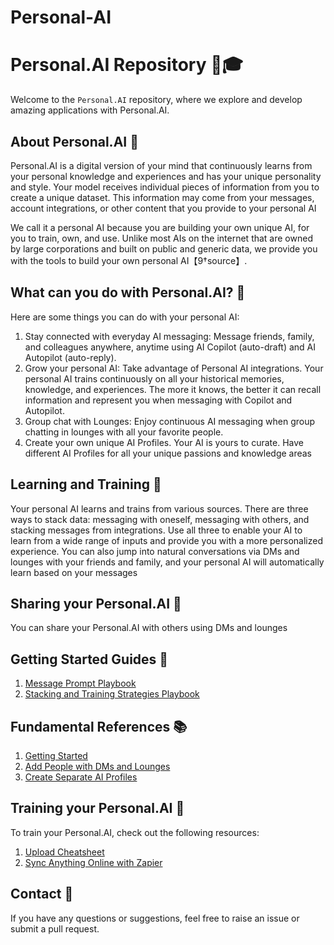 ﻿# Personal-AI
# Personal.AI Repository 🤖🎓

Welcome to the `Personal.AI` repository, where we explore and develop amazing applications with Personal.AI. 

## About Personal.AI 👋

Personal.AI is a digital version of your mind that continuously learns from your personal knowledge and experiences and has your unique personality and style. Your model receives individual pieces of information from you to create a unique dataset. This information may come from your messages, account integrations, or other content that you provide to your personal AI

We call it a personal AI because you are building your own unique AI, for you to train, own, and use. Unlike most AIs on the internet that are owned by large corporations and built on public and generic data, we provide you with the tools to build your own personal AI【9†source】.

## What can you do with Personal.AI? 🚀

Here are some things you can do with your personal AI:

1. Stay connected with everyday AI messaging: Message friends, family, and colleagues anywhere, anytime using AI Copilot (auto-draft) and AI Autopilot (auto-reply).
2. Grow your personal AI: Take advantage of Personal AI integrations. Your personal AI trains continuously on all your historical memories, knowledge, and experiences. The more it knows, the better it can recall information and represent you when messaging with Copilot and Autopilot.
3. Group chat with Lounges: Enjoy continuous AI messaging when group chatting in lounges with all your favorite people.
4. Create your own unique AI Profiles. Your AI is yours to curate. Have different AI Profiles for all your unique passions and knowledge areas

## Learning and Training 🧠

Your personal AI learns and trains from various sources. There are three ways to stack data: messaging with oneself, messaging with others, and stacking messages from integrations. Use all three to enable your AI to learn from a wide range of inputs and provide you with a more personalized experience. You can also jump into natural conversations via DMs and lounges with your friends and family, and your personal AI will automatically learn based on your messages

## Sharing your Personal.AI 👥

You can share your Personal.AI with others using DMs and lounges

## Getting Started Guides 📘

1. [Message Prompt Playbook](https://docs.personal.ai/message-prompt-playbook)
2. [Stacking and Training Strategies Playbook](https://docs.personal.ai/stacking-training-strategies-playbook)

## Fundamental References 📚

1. [Getting Started](https://docs.personal.ai/getting-started)
2. [Add People with DMs and Lounges](https://docs.personal.ai/add-people-dms-lounges)
3. [Create Separate AI Profiles](https://docs.personal.ai/create-ai-profiles)

## Training your Personal.AI 💪

To train your Personal.AI, check out the following resources:

1. [Upload Cheatsheet](https://docs.personal.ai/upload-cheatsheet)
2. [Sync Anything Online with Zapier](https://docs.personal.ai/sync-zapier)

## Contact 📮

If you have any questions or suggestions, feel free to raise an issue or submit a pull request. 


